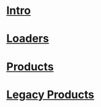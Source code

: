 # [Intro](intro.md)
# [Loaders](loaders/toc.md)
# [Products](products/toc.md)
# [Legacy Products](legacyproducts/toc.md)